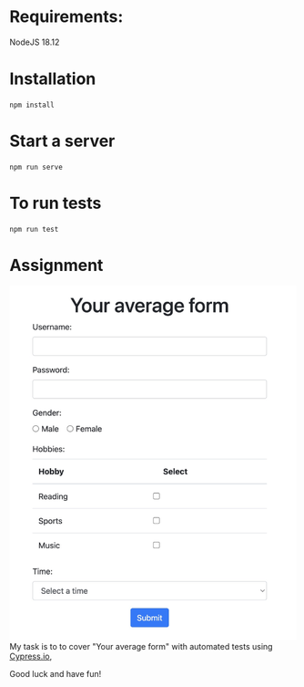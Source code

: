 # Requirements:
NodeJS 18.12  

# Installation  
`npm install`

# Start a server  
`npm run serve`

# To run tests  
`npm run test`

# Assignment  
![Your average form image](public/webpage.jpg)  
My task is to to cover "Your average form" with automated tests using [Cypress.io](https://cypress.io),   
 
Good luck and have fun!